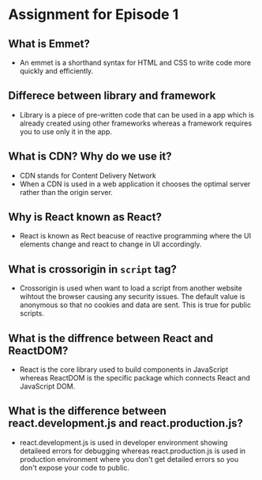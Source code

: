 # Assignment for Episode 1

## What is Emmet?

- An emmet is a shorthand syntax for HTML and CSS to write code more quickly and efficiently.

## Differece between library and framework

- Library is a piece of pre-written code that can be used in a app which is already created using other frameworks whereas a framework requires you to use only it in the app.

## What is CDN? Why do we use it?

- CDN stands for Content Delivery Network
- When a CDN is used in a web application it chooses the optimal server rather than the origin server.

## Why is React known as React?

- React is known as Rect beacuse of reactive programming where the UI elements change and react to change in UI accordingly.

## What is crossorigin in `script` tag?

- Crossorigin is used when want to load a script from another website wihtout the browser causing any security issues. The default value is anonymous so that no cookies and data are sent. This is true for public scripts.

## What is the diffrence between React and ReactDOM?

- React is the core library used to build components in JavaScript whereas ReactDOM is the specific package which connects React and JavaScript DOM.

## What is the difference between react.development.js and react.production.js?

- react.development.js is used in developer environment showing detaileed errors for debugging whereas react.production.js is used in production environment where you don't get detailed errors so you don't expose your code to public.
